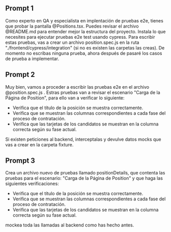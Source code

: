 ## Prompt 1
Como experto en QA y especialista en implentación de pruebas e2e, tienes que probar la pantalla @Positions.tsx.
Puedes revisar el archivo @README.md para entender mejor la estructura del proyecto.
Instala lo que necesites para ejecutar pruebas e2e test usando cypress.
Para escribir estas pruebas, vas a crear un archivo position.spec.js en la ruta "./frontend/cypress/integration" (si no es existen las carpetas las creas).
De momento no escribas ninguna prueba, ahora después de pasaré los casos de prueba a implementar.

## Prompt 2
Muy bien, vamos a proceder a escribir las pruebas e2e en el archivo @position.spec.js .
Estras pruebas van a revisar el escenario "Carga de la Página de Position", para ello van a verificar lo siguiente:
- Verifica que el título de la posición se muestra correctamente.
- Verifica que se muestran las columnas correspondientes a cada fase del proceso de contratación.
- Verifica que las tarjetas de los candidatos se muestran en la columna correcta según su fase actual.

Si existen peticiones al backend, interceptalas y devulve datos mocks que vas a crear en la carpeta fixture.


## Prompt 3
Crea un archivo nuevo de pruebas llamado positionDetails, que contenta las pruebas para el escenario: "Carga de la Página de Position" y que haga las siguientes verificaciones:
- Verifica que el título de la posición se muestra correctamente.
- Verifica que se muestran las columnas correspondientes a cada fase del proceso de contratación.
- Verifica que las tarjetas de los candidatos se muestran en la columna correcta según su fase actual.

mockea toda las llamadas al backend como has hecho antes.